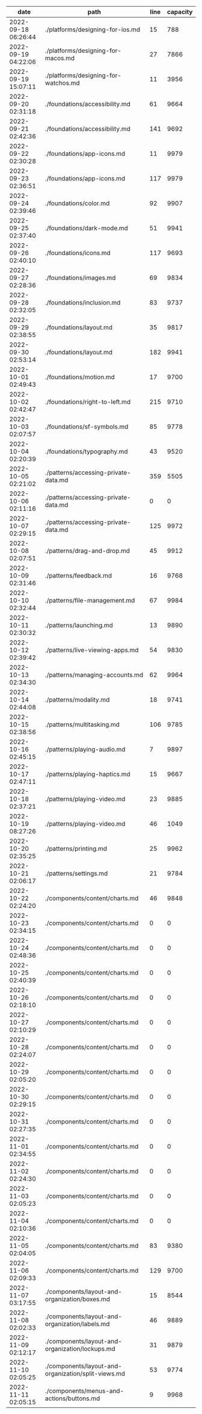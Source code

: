 | date                | path                               | line | capacity |
|---------------------|------------------------------------|------|----------|
| 2022-09-18 06:26:44 | ./platforms/designing-for-ios.md   | 15   | 788      |
| 2022-09-19 04:22:06 | ./platforms/designing-for-macos.md | 27   | 7866     |
 | 2022-09-19 15:07:11 | ./platforms/designing-for-watchos.md | 11 | 3956 | 
 | 2022-09-20 02:31:18 | ./foundations/accessibility.md | 61 | 9664 | 
 | 2022-09-21 02:42:36 | ./foundations/accessibility.md | 141 | 9692 | 
 | 2022-09-22 02:30:28 | ./foundations/app-icons.md | 11 | 9979 | 
 | 2022-09-23 02:36:51 | ./foundations/app-icons.md | 117 | 9979 | 
 | 2022-09-24 02:39:46 | ./foundations/color.md | 92 | 9907 | 
 | 2022-09-25 02:37:40 | ./foundations/dark-mode.md | 51 | 9941 | 
 | 2022-09-26 02:40:10 | ./foundations/icons.md | 117 | 9693 | 
 | 2022-09-27 02:28:36 | ./foundations/images.md | 69 | 9834 | 
 | 2022-09-28 02:32:05 | ./foundations/inclusion.md | 83 | 9737 | 
 | 2022-09-29 02:38:55 | ./foundations/layout.md | 35 | 9817 | 
 | 2022-09-30 02:53:14 | ./foundations/layout.md | 182 | 9941 | 
 | 2022-10-01 02:49:43 | ./foundations/motion.md | 17 | 9700 | 
 | 2022-10-02 02:42:47 | ./foundations/right-to-left.md | 215 | 9710 | 
 | 2022-10-03 02:07:57 | ./foundations/sf-symbols.md | 85 | 9778 | 
 | 2022-10-04 02:20:39 | ./foundations/typography.md | 43 | 9520 | 
 | 2022-10-05 02:21:02 | ./patterns/accessing-private-data.md | 359 | 5505 | 
 | 2022-10-06 02:11:16 | ./patterns/accessing-private-data.md | 0 | 0 | 
 | 2022-10-07 02:29:15 | ./patterns/accessing-private-data.md | 125 | 9972 | 
 | 2022-10-08 02:07:51 | ./patterns/drag-and-drop.md | 45 | 9912 | 
 | 2022-10-09 02:31:46 | ./patterns/feedback.md | 16 | 9768 | 
 | 2022-10-10 02:32:44 | ./patterns/file-management.md | 67 | 9984 | 
 | 2022-10-11 02:30:32 | ./patterns/launching.md | 13 | 9890 | 
 | 2022-10-12 02:39:42 | ./patterns/live-viewing-apps.md | 54 | 9830 | 
 | 2022-10-13 02:34:30 | ./patterns/managing-accounts.md | 62 | 9964 | 
 | 2022-10-14 02:44:08 | ./patterns/modality.md | 18 | 9741 | 
 | 2022-10-15 02:38:56 | ./patterns/multitasking.md | 106 | 9785 | 
 | 2022-10-16 02:45:15 | ./patterns/playing-audio.md | 7 | 9897 | 
 | 2022-10-17 02:47:11 | ./patterns/playing-haptics.md | 15 | 9667 | 
 | 2022-10-18 02:37:21 | ./patterns/playing-video.md | 23 | 9885 | 
 | 2022-10-19 08:27:26 | ./patterns/playing-video.md | 46 | 1049 | 
 | 2022-10-20 02:35:25 | ./patterns/printing.md | 25 | 9962 | 
 | 2022-10-21 02:06:17 | ./patterns/settings.md | 21 | 9784 | 
 | 2022-10-22 02:24:20 | ./components/content/charts.md | 46 | 9848 | 
 | 2022-10-23 02:34:15 | ./components/content/charts.md | 0 | 0 | 
 | 2022-10-24 02:48:36 | ./components/content/charts.md | 0 | 0 | 
 | 2022-10-25 02:40:39 | ./components/content/charts.md | 0 | 0 | 
 | 2022-10-26 02:18:10 | ./components/content/charts.md | 0 | 0 | 
 | 2022-10-27 02:10:29 | ./components/content/charts.md | 0 | 0 | 
 | 2022-10-28 02:24:07 | ./components/content/charts.md | 0 | 0 | 
 | 2022-10-29 02:05:20 | ./components/content/charts.md | 0 | 0 | 
 | 2022-10-30 02:29:15 | ./components/content/charts.md | 0 | 0 | 
 | 2022-10-31 02:27:35 | ./components/content/charts.md | 0 | 0 | 
 | 2022-11-01 02:34:55 | ./components/content/charts.md | 0 | 0 | 
 | 2022-11-02 02:24:30 | ./components/content/charts.md | 0 | 0 | 
 | 2022-11-03 02:05:23 | ./components/content/charts.md | 0 | 0 | 
 | 2022-11-04 02:10:36 | ./components/content/charts.md | 0 | 0 | 
 | 2022-11-05 02:04:05 | ./components/content/charts.md | 83 | 9380 | 
 | 2022-11-06 02:09:33 | ./components/content/charts.md | 129 | 9700 | 
 | 2022-11-07 03:17:55 | ./components/layout-and-organization/boxes.md | 15 | 8544 | 
 | 2022-11-08 02:02:33 | ./components/layout-and-organization/labels.md | 46 | 9889 | 
 | 2022-11-09 02:12:17 | ./components/layout-and-organization/lockups.md | 31 | 9879 | 
 | 2022-11-10 02:05:25 | ./components/layout-and-organization/split-views.md | 53 | 9774 | 
 | 2022-11-11 02:05:15 | ./components/menus-and-actions/buttons.md | 9 | 9968 | 
